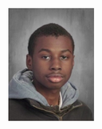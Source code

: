 <!DOCTYPE html>
<html>
  <head>
  </head>
  <body>
    <div class="Self Expo">
      <section id="Expo"> 
        <img src="https://github.com/corner-minded/corner-minded.github.io/blob/main/images/8626f4a9-f60a-4198-b2f0-02b9067687d1.jpeg"/>
      </section>
    </div>
  </body>
</html>
